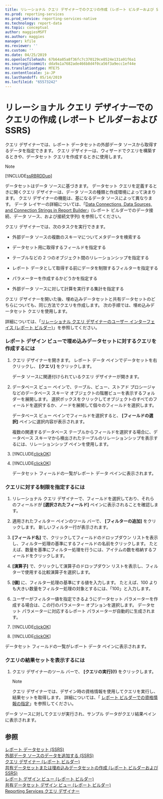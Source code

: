 ```yaml
---
title: リレーショナル クエリ デザイナーでのクエリの作成 (レポート ビルダーおよび SSRS)
ms.prod: reporting-services
ms.prod_service: reporting-services-native
ms.technology: report-data
ms.topic: conceptual
author: maggiesMSFT
ms.author: maggies
manager: kfile
ms.reviewer: ''
ms.custom: ''
ms.date: 04/25/2019
ms.openlocfilehash: 67b64a85a8f36fc7c370129ce8524e131a91f6a1
ms.sourcegitcommit: dda9a1a7682ade466b8d4f0ca56f3a9ecc1ef44e
ms.translationtype: MTE75
ms.contentlocale: ja-JP
ms.lasthandoff: 05/14/2019
ms.locfileid: "65573242"
---
```

# <a name="build-a-query-in-the-relational-query-designer-report-builder-and-ssrs"></a>リレーショナル クエリ デザイナーでのクエリの作成 (レポート ビルダーおよび SSRS)

クエリ デザイナーでは、レポート データセットの外部データ ソースから取得するデータを指定できます。 クエリ デザイナーは、ウィザードでクエリを構築するときや、データセット クエリを作成するときに使用します。  
  
> [!NOTE]  
> [!INCLUDE[ssRBRDDup](../../includes/ssrbrddup-md.md)]  
  
 データセットはデータ ソースに基づきます。 データセット クエリを定義するときに開くクエリ デザイナーは、データ ソースの種類と作成環境によって決まります。 クエリ デザイナーの機能は、基になるデータ ソースによって異なります。 データ レイヤーの詳細については、「[Data Connections, Data Sources, and Connection Strings in Report Builder](data-connections-data-sources-and-connection-strings-report-builder-and-ssrs.md)」(レポート ビルダーでのデータ接続、データ ソース、および接続文字列) を参照してください。

 クエリ デザイナーでは、次のタスクを実行できます。  
  
-   外部データ ソースの複数のスキーマについてメタデータを検索する  
  
-   データセット用に取得するフィールドを指定する  
  
-   テーブルなどの 2 つのオブジェクト間のリレーションシップを指定する  
  
-   レポート データとして取得する前にデータを制限するフィルターを指定する  
  
-   パラメーターを作成するかどうかを指定する  
  
-   外部データ ソースに対して計算を実行する集計を指定する  
  
 クエリ デザイナーを開いた後、埋め込みデータセットと共有データセットのどちらについても、同じ方法でクエリを作成します。 次の手順では、埋め込みデータセット クエリを使用します。  
  
 詳細については、「[リレーショナル クエリ デザイナーのユーザー インターフェイス &#40;レポート ビルダー&#41;](../../reporting-services/report-data/relational-query-designer-user-interface-report-builder.md)」を参照してください。  
  
### <a name="to-build-a-query-for-an-embedded-dataset-in-report-design-view"></a>レポート デザイン ビューで埋め込みデータセットに対するクエリを作成するには  
  
1.  クエリ デザイナーを開きます。 レポート データ ペインでデータセットを右クリックし、 **[クエリ]** をクリックします。  
  
     データ ソースに関連付けられているクエリ デザイナーが開きます。  
  
2.  データベース ビュー ペインで、テーブル、ビュー、ストアド プロシージャなどのデータベース スキーマ オブジェクトの階層ビューを表示するフォルダーを展開します。 選択ボックスをクリックしてオブジェクトのすべてのフィールドを選択するか、ノードを展開して個々のフィールドを選択します。  
  
     データベース ビュー ペインでフィールドを選択すると、 **[フィールドの選択]** ペインに選択内容が表示されます。  
  
     複数の関連するデータベース テーブルからフィールドを選択する場合に、データベース スキーマから検出されたテーブルのリレーションシップを表示するには、リレーションシップ ペインを使用します。  
  
3.  [!INCLUDE[clickOK](../../includes/clickok-md.md)]  
  
4.  [!INCLUDE[clickOK](../../includes/clickok-md.md)]  
  
     データセット フィールドの一覧がレポート データ ペインに表示されます。  
  
### <a name="to-specify-limits-for-a-query"></a>クエリに対する制限を指定するには  
  
1.  リレーショナル クエリ デザイナーで、フィールドを選択しており、それらのフィールドが **[選択されたフィールド]** ペインに表示されることを確認します。  
  
2.  適用されたフィルター ペインのツール バーで、 **[フィルターの追加]** をクリックします。 新しいフィルター行が表示されます。  
  
3.  **[フィールド名]** で、クリックしてフィールドのドロップダウン リストを表示し、フィルター処理の基準にするフィールドの名前をクリックします。 たとえば、数量を基準にフィルター処理を行うには、アイテムの数を格納するフィールドをクリックします。  
  
4.  **[演算子]** で、クリックして演算子のドロップダウン リストを表示し、フィルターで使用する比較演算子を選択します。  
  
5.  **[値]** に、フィルター処理の基準にする値を入力します。 たとえば、100 よりも大きい数量をフィルター処理の対象とするには、「100」と入力します。  
  
6.  ユーザーがフィルター値を指定できるようにデータセット パラメーターを作成する場合は、この行のパラメーター オプションを選択します。 データセット パラメーターに対応するレポート パラメーターが自動的に生成されます。  
  
7.  [!INCLUDE[clickOK](../../includes/clickok-md.md)]  
  
8.  [!INCLUDE[clickOK](../../includes/clickok-md.md)]  
  
 データセット フィールドの一覧がレポート データ ペインに表示されます。  
  
### <a name="to-view-a-query-result-set"></a>クエリの結果セットを表示するには  
  
1.  クエリ デザイナーのツール バーで、 **[クエリの実行]\(!)** をクリックします。  
  
    > [!NOTE]  
    >  クエリ デザイナーでは、デザイン時の資格情報を使用してクエリを実行し、結果セットを取得します。 詳細については、「 [レポート ビルダーでの資格情報の指定](https://msdn.microsoft.com/library/7412ce68-aece-41c0-8c37-76a0e54b6b53)」を参照してください。  
  
 データ ソースに対してクエリが実行され、サンプル データがクエリ結果ペインに表示されます。  
  
## <a name="see-also"></a>参照  
 [レポート データセット (SSRS)](../../reporting-services/report-data/report-datasets-ssrs.md)   
 [外部データ ソースのデータを追加する &#40;SSRS&#41;](../../reporting-services/report-data/add-data-from-external-data-sources-ssrs.md)   
 [クエリ デザイナー &#40;レポート ビルダー&#41;](https://msdn.microsoft.com/library/553f0d4e-8b1d-4148-9321-8b41a1e8e1b9)   
 [共有データセットまたは埋め込みデータセットの作成 &#40;レポート ビルダーおよび SSRS&#41;](../../reporting-services/report-data/create-a-shared-dataset-or-embedded-dataset-report-builder-and-ssrs.md)   
 [レポート デザイン ビュー (レポート ビルダー)](../../reporting-services/report-builder/report-design-view-report-builder.md)   
 [共有データセット デザイン ビュー (レポート ビルダー)](../../reporting-services/report-builder/shared-dataset-design-view-report-builder.md)   
 [Reporting Services クエリ デザイナー](https://msdn.microsoft.com/library/07efd3f1-804f-45f7-b62a-3e727a3d9835)  
  
  
